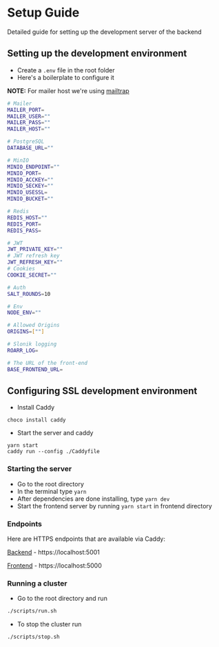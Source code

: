 # Setup Guide

Detailed guide for setting up the development server of the backend

## Setting up the development environment

- Create a `.env` file in the root folder
- Here's a boilerplate to configure it

**NOTE:** For mailer host we're using [mailtrap](https://mailtrap.io)

```bash
# Mailer
MAILER_PORT=
MAILER_USER=""
MAILER_PASS=""
MAILER_HOST=""

# PostgreSQL
DATABASE_URL=""

# MinIO
MINIO_ENDPOINT=""
MINIO_PORT=
MINIO_ACCKEY=""
MINIO_SECKEY=""
MINIO_USESSL=
MINIO_BUCKET=""

# Redis
REDIS_HOST=""
REDIS_PORT=
REDIS_PASS=

# JWT
JWT_PRIVATE_KEY=""
# JWT refresh key
JWT_REFRESH_KEY=""
# Cookies
COOKIE_SECRET=""

# Auth
SALT_ROUNDS=10

# Env
NODE_ENV=""

# Allowed Origins
ORIGINS=[""]

# Slonik logging
ROARR_LOG=

# The URL of the front-end
BASE_FRONTEND_URL=
```

## Configuring SSL development environment

- Install Caddy

```
choco install caddy
```

- Start the server and caddy

```
yarn start
caddy run --config ./Caddyfile
```

### Starting the server

- Go to the root directory
- In the terminal type `yarn`
- After dependencies are done installing, type `yarn dev`
- Start the frontend server by running `yarn start` in frontend directory

### Endpoints

Here are HTTPS endpoints that are available via Caddy:

[Backend](https://localhost:5001) - https://localhost:5001

[Frontend](https://localhost:5000) - https://localhost:5000

### Running a cluster

- Go to the root directory and run

```bash
./scripts/run.sh
```

- To stop the cluster run

```bash
./scripts/stop.sh
```
